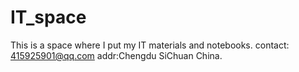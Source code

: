 # IT_space
This is a space where I put my IT materials and notebooks. contact: 415925901@qq.com  addr:Chengdu SiChuan China.
